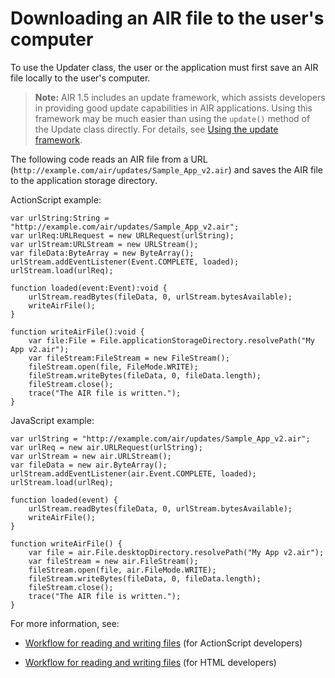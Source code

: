 # Downloading an AIR file to the user's computer

To use the Updater class, the user or the application must first save an AIR
file locally to the user's computer.

> **Note:** AIR 1.5 includes an update framework, which assists developers in
> providing good update capabilities in AIR applications. Using this framework
> may be much easier than using the `update()` method of the Update class
> directly. For details, see
> [Using the update framework](WS9CD40F06-4DD7-4230-B56A-88AA27541A1E.html).

The following code reads an AIR file from a URL
(`http://example.com/air/updates/Sample_App_v2.air`) and saves the AIR file to
the application storage directory.

ActionScript example:

    var urlString:String = "http://example.com/air/updates/Sample_App_v2.air";
    var urlReq:URLRequest = new URLRequest(urlString);
    var urlStream:URLStream = new URLStream();
    var fileData:ByteArray = new ByteArray();
    urlStream.addEventListener(Event.COMPLETE, loaded);
    urlStream.load(urlReq);

    function loaded(event:Event):void {
        urlStream.readBytes(fileData, 0, urlStream.bytesAvailable);
        writeAirFile();
    }

    function writeAirFile():void {
        var file:File = File.applicationStorageDirectory.resolvePath("My App v2.air");
        var fileStream:FileStream = new FileStream();
        fileStream.open(file, FileMode.WRITE);
        fileStream.writeBytes(fileData, 0, fileData.length);
        fileStream.close();
        trace("The AIR file is written.");
    }

JavaScript example:

    var urlString = "http://example.com/air/updates/Sample_App_v2.air";
    var urlReq = new air.URLRequest(urlString);
    var urlStream = new air.URLStream();
    var fileData = new air.ByteArray();
    urlStream.addEventListener(air.Event.COMPLETE, loaded);
    urlStream.load(urlReq);

    function loaded(event) {
        urlStream.readBytes(fileData, 0, urlStream.bytesAvailable);
        writeAirFile();
    }

    function writeAirFile() {
        var file = air.File.desktopDirectory.resolvePath("My App v2.air");
        var fileStream = new air.FileStream();
        fileStream.open(file, air.FileMode.WRITE);
        fileStream.writeBytes(fileData, 0, fileData.length);
        fileStream.close();
        trace("The AIR file is written.");
    }

For more information, see:

- [Workflow for reading and writing files](https://web.archive.org/web/20150414032840/http://help.adobe.com/en_US/as3/dev/WS5b3ccc516d4fbf351e63e3d118666ade46-7dc8.html)
  (for ActionScript developers)

- [Workflow for reading and writing files](https://web.archive.org/web/20150414032840/http://help.adobe.com/en_US/air/html/dev/WS5b3ccc516d4fbf351e63e3d118666ade46-7dc8.html)
  (for HTML developers)
